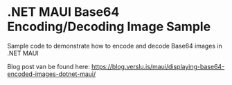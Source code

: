 # .NET MAUI Base64 Encoding/Decoding Image Sample
Sample code to demonstrate how to encode and decode Base64 images in .NET MAUI

Blog post van be found here: https://blog.verslu.is/maui/displaying-base64-encoded-images-dotnet-maui/
